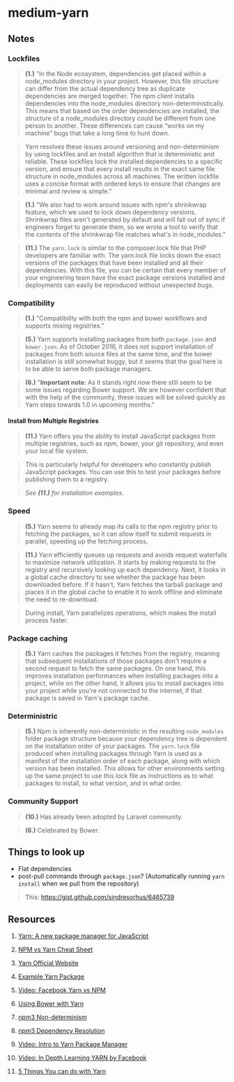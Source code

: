 # medium-yarn

## Notes

### Lockfiles

> **(1.)** "In the Node ecosystem, dependencies get placed within a node_modules directory in your project. However, this file structure can differ from the actual dependency tree as duplicate dependencies are merged together. The npm client installs dependencies into the node_modules directory non-deterministically. This means that based on the order dependencies are installed, the structure of a node_modules directory could be different from one person to another. These differences can cause “works on my machine” bugs that take a long time to hunt down.

> Yarn resolves these issues around versioning and non-determinism by using lockfiles and an install algorithm that is deterministic and reliable. These lockfiles lock the installed dependencies to a specific version, and ensure that every install results in the exact same file structure in node_modules across all machines. The written lockfile uses a concise format with ordered keys to ensure that changes are minimal and review is simple."

> **(1.)** "We also had to work around issues with npm's shrinkwrap feature, which we used to lock down dependency versions. Shrinkwrap files aren't generated by default and will fall out of sync if engineers forget to generate them, so we wrote a tool to verify that the contents of the shrinkwrap file matches what's in node_modules."

> **(11.)** The `yarn.lock` is similar to the composer.lock file that PHP developers are familiar with. The yarn.lock file locks down the exact versions of the packages that have been installed and all their dependencies. With this file, you can be certain that every member of your engineering team have the exact package versions installed and deployments can easily be reproduced without unexpected bugs.

### Compatibility

> **(1.)** "Compatibility with both the npm and bower workflows and supports mixing registries."

> **(5.)** Yarn supports installing packages from both `package.json` and `bower.json`. As of October 2016, it does not support installation of packages from both source files at the same time, and the bower installation is still somewhat buggy, but it seems that the goal here is to be able to serve both package managers.

> **(6.)** "**Important note**: As it stands right now there still seem to be some issues regarding Bower support. We are however confident that with the help of the community, these issues will be solved quickly as Yarn steps towards 1.0 in upcoming months."

#### Install from Multiple Registries

> **(11.)** Yarn offers you the ability to install JavaScript packages from multiple registries, such as npm, bower, your git repository, and even your local file system.

> This is particularly helpful for developers who constantly publish JavaScript packages. You can use this to test your packages before publishing them to a registry.

> _See **(11.)** for installation examples._

### Speed

> **(5.)** Yarn seems to already map its calls to the npm registry prior to fetching the packages, so it can allow itself to submit requests in parallel, speeding up the fetching process.

> **(11.)** Yarn efficiently queues up requests and avoids request waterfalls to maximize network utilization. It starts by making requests to the registry and recursively looking up each dependency. Next, it looks in a global cache directory to see whether the package has been downloaded before. If it hasn't, Yarn fetches the tarball package and places it in the global cache to enable it to work offline and eliminate the need to re-download.

> During install, Yarn parallelizes operations, which makes the install process faster.

### Package caching

> **(5.)** Yarn caches the packages it fetches from the registry, meaning that subsequent installations of those packages don't require a second request to fetch the same packages. On one hand, this improves installation performances when installing packages into a project, while on the other hand, it allows you to install packages into your project while you're not connected to the internet, if that package is saved in Yarn's package cache.

### Deterministric
> **(5.)** Npm is inherently non-deterministic in the resulting `node_modules` folder package structure because your dependency tree is dependent on the installation order of your packages. The `yarn.lock` file produced when installing packages through Yarn is used as a manifest of the installation order of each package, along with which version has been installed. This allows for other environments setting up the same project to use this lock file as instructions as to what packages to install, to what version, and in what order.

### Community Support

> **(10.)** Has already been adopted by Laravel community.

> **(6.)** Celebrated by Bower.

## Things to look up

+ Flat dependencies
+ post-pull commands through `package.json`? (Automatically running `yarn install` when we pull from the repository)

>This: https://gist.github.com/sindresorhus/6465739

## Resources

1. [Yarn: A new package manager for JavaScript](https://code.facebook.com/posts/1840075619545360)

2. [NPM vs Yarn Cheat Sheet](https://shift.infinite.red/npm-vs-yarn-cheat-sheet-8755b092e5cc#.g0kr8shvb)

3. [Yarn Official Website](https://yarnpkg.com)

4. [Example Yarn Package](https://github.com/yarnpkg/example-yarn-package)

5. [Video: Facebook Yarn vs NPM](https://www.youtube.com/watch?v=hMk_9RjX5KE)

6. [Using Bower with Yarn](https://bower.io/blog/2016/using-bower-with-yarn/)

7. [npm3 Non-determinism](https://docs.npmjs.com/how-npm-works/npm3-nondet)

8. [npm3 Dependency Resolution](https://docs.npmjs.com/how-npm-works/npm3)

9. [Video: Intro to Yarn Package Manager](https://www.youtube.com/watch?v=7n467QmiANM)

10. [Video: In Depth Learning YARN by Facebook](https://www.youtube.com/watch?v=9ZxwISnnBOU)

11. [5 Things You can do with Yarn](https://auth0.com/blog/five-things-you-can-do-with-yarn/)
